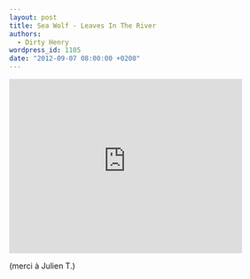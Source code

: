 ```yaml
---
layout: post
title: Sea Wolf - Leaves In The River
authors:
  - Dirty Henry
wordpress_id: 1105
date: "2012-09-07 08:00:00 +0200"
---
```


<iframe width="420" height="315" src="http://www.youtube.com/embed/vu129ihLOyI" frameborder="0" allowfullscreen></iframe>

(merci à Julien T.)
